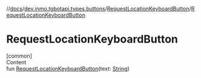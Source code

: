 //[docs](../../../index.md)/[dev.inmo.tgbotapi.types.buttons](../index.md)/[RequestLocationKeyboardButton](index.md)/[RequestLocationKeyboardButton](-request-location-keyboard-button.md)



# RequestLocationKeyboardButton  
[common]  
Content  
fun [RequestLocationKeyboardButton](-request-location-keyboard-button.md)(text: [String](https://kotlinlang.org/api/latest/jvm/stdlib/kotlin/-string/index.html))  



